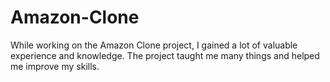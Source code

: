 # Amazon-Clone
While working on the Amazon Clone project, I gained a lot of valuable experience and knowledge. The project taught me many things and helped me improve my skills.
